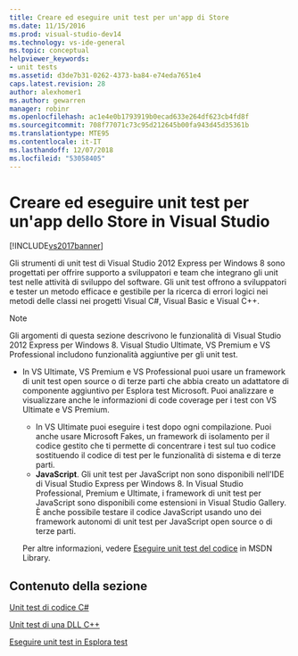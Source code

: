 ```yaml
---
title: Creare ed eseguire unit test per un'app di Store
ms.date: 11/15/2016
ms.prod: visual-studio-dev14
ms.technology: vs-ide-general
ms.topic: conceptual
helpviewer_keywords:
- unit tests
ms.assetid: d3de7b31-0262-4373-ba84-e74eda7651e4
caps.latest.revision: 28
author: alexhomer1
ms.author: gewarren
manager: robinr
ms.openlocfilehash: ac1e4e0b1793919b0ecad633e264df623cb4fd8f
ms.sourcegitcommit: 708f77071c73c95d212645b00fa943d45d35361b
ms.translationtype: MTE95
ms.contentlocale: it-IT
ms.lasthandoff: 12/07/2018
ms.locfileid: "53058405"
---
```

# <a name="create-and-run-unit-tests-for-a-store-app-in-visual-studio"></a>Creare ed eseguire unit test per un'app dello Store in Visual Studio
[!INCLUDE[vs2017banner](../includes/vs2017banner.md)]

Gli strumenti di unit test di Visual Studio 2012 Express per Windows 8 sono progettati per offrire supporto a sviluppatori e team che integrano gli unit test nelle attività di sviluppo del software. Gli unit test offrono a sviluppatori e tester un metodo efficace e gestibile per la ricerca di errori logici nei metodi delle classi nei progetti Visual C#, Visual Basic e Visual C++.

> [!NOTE]
>  Gli argomenti di questa sezione descrivono le funzionalità di Visual Studio 2012 Express per Windows 8. Visual Studio Ultimate, VS Premium e VS Professional includono funzionalità aggiuntive per gli unit test.
>
> - In VS Ultimate, VS Premium e VS Professional puoi usare un framework di unit test open source o di terze parti che abbia creato un adattatore di componente aggiuntivo per Esplora test Microsoft. Puoi analizzare e visualizzare anche le informazioni di code coverage per i test con VS Ultimate e VS Premium.
>   -   In VS Ultimate puoi eseguire i test dopo ogni compilazione. Puoi anche usare Microsoft Fakes, un framework di isolamento per il codice gestito che ti permette di concentrare i test sul tuo codice sostituendo il codice di test per le funzionalità di sistema e di terze parti.
>   -   **JavaScript**. Gli unit test per JavaScript non sono disponibili nell'IDE di Visual Studio Express per Windows 8. In Visual Studio Professional, Premium e Ultimate, i framework di unit test per JavaScript sono disponibili come estensioni in Visual Studio Gallery. È anche possibile testare il codice JavaScript usando uno dei framework autonomi di unit test per JavaScript open source o di terze parti.
>
>   Per altre informazioni, vedere [Eseguire unit test del codice](../test/unit-test-your-code.md) in MSDN Library.

## <a name="in-this-section"></a>Contenuto della sezione
 [Unit test di codice C#](../test/unit-testing-visual-csharp-code-in-a-store-app.md)

 [Unit test di una DLL C++](../test/unit-testing-a-visual-cpp-dll-for-store-apps.md)

 [Eseguire unit test in Esplora test](../test/run-unit-tests-for-store-apps-in-visual-studio.md)
